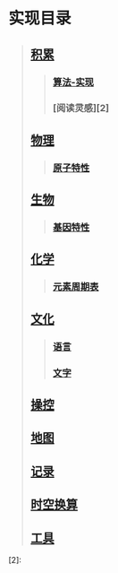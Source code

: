 # 实现目录

>## [积累]()
>
>>### [算法-实现][1]
>>
>>### [阅读灵感][2]
>
>## [物理]() 
>
>>### [原子特性]()
>>
>## [生物]()
>>
>>### [基因特性]()
>
>## [化学]()
>>
>>### [元素周期表]()
>
>## [文化]()
>>
>>### [语言]()
>>
>>### [文字]()
>
>## [操控]()
>
>## [地图]()
>
>## [记录]()
>
>## [时空换算]()
>
>## [工具]()

[1]:https://github.com/CloudSmokeMemory/WorldLogic/blob/main/realize/algorithm_realize/algorithm_realizeIndex.md
[2]: